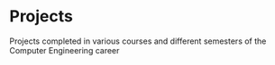 # Projects
Projects completed in various courses and different semesters of the Computer Engineering career
